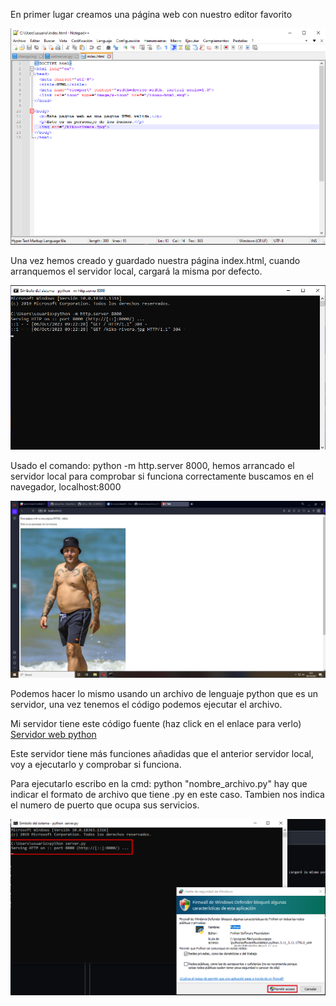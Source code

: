 En primer lugar creamos una página web con nuestro editor favorito

![Index.html](1.png)

Una vez hemos creado y guardado nuestra página index.html, cuando arranquemos el servidor local, cargará la misma por defecto. 

![Arrancar_servidor](2.png)

Usado el comando: python -m http.server 8000, hemos arrancado el servidor local para comprobar si funciona correctamente buscamos en el navegador, localhost:8000

![Comprobar_servidor](3.png)

Podemos hacer lo mismo usando un archivo de lenguaje python que es un servidor, una vez tenemos el código podemos ejecutar el archivo.

Mi servidor tiene este código fuente (haz click en el enlace para verlo) [Servidor web python](Servidorweb.py)

Este servidor tiene más funciones añadidas que el anterior servidor local, voy a ejecutarlo y comprobar si funciona.

Para ejecutarlo escribo en la cmd: python "nombre_archivo.py" hay que indicar el formato de archivo que tiene .py en este caso.
Tambien nos indica el numero de puerto que ocupa sus servicios.

![Servidor descargado](4.png)

